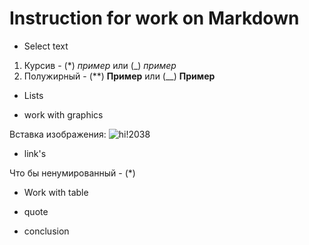 # Instruction for work on Markdown
* Select text
1. Курсив - (*) *пример* или (_) _пример_
2. Полужирный - (**) **Пример** или (__) __Пример__


* Lists

* work with graphics

Вставка изображения: ![hi!2038](watchface.png)

* link's

Что бы ненумированный - (*)

* Work with table

* quote

* conclusion 
